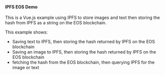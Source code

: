#### IPFS EOS Demo

This is a Vue.js example using IPFS to store images and text then storing the hash from IPFS as a string on the EOS blockchain.

This example shows:
- Saving text to IPFS, then storing the hash returned by IPFS on the EOS blockchain
- Saving an image to IPFS, then storing the hash returned by IPFS on the EOS blockchain
- fetching the hash from the EOS blockchain, then querying IPFS for the image or text




